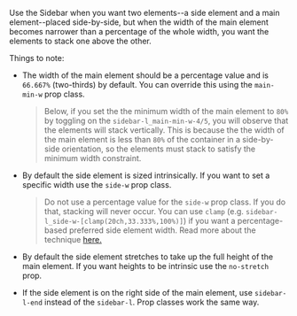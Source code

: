Use the Sidebar when you want two elements--a side element and a main element--placed side-by-side, but when the width of the main element becomes narrower than a percentage of the whole width, you want the elements to stack one above the other.

Things to note:

- The width of the main element should be a percentage value and is `66.667%` (two-thirds) by default. You can override this using the `main-min-w` prop class.

  > Below, if you set the the minimum width of the main element to `80%` by toggling on the `sidebar-l_main-min-w-4/5`, you will observe that the elements will stack vertically. This is because the the width of the main element is less than `80%` of the container in a side-by-side orientation, so the elements must stack to satisfy the minimum width constraint.

- By default the side element is sized intrinsically. If you want to set a specific width use the `side-w` prop class.

  > Do not use a percentage value for the `side-w` prop class. If you do that, stacking will never occur. You can use `clamp` (e.g. `sidebar-l_side-w-[clamp(20ch,33.333%,100%)]`) if you want a percentage-based preferred side element width. Read more about the technique [here.](https://every-layout.dev/blog/sidebar-flex-basis-clamp/)

- By default the side element stretches to take up the full height of the main element. If you want heights to be intrinsic use the `no-stretch` prop.
- If the side element is on the right side of the main element, use `sidebar-l-end` instead of the `sidebar-l`. Prop classes work the same way.

